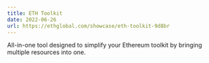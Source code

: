 ```yaml
---
title: ETH Toolkit
date: 2022-06-26
url: https://ethglobal.com/showcase/eth-toolkit-9d8br
---
```


All-in-one tool designed to simplify your Ethereum toolkit by bringing multiple resources into one.
